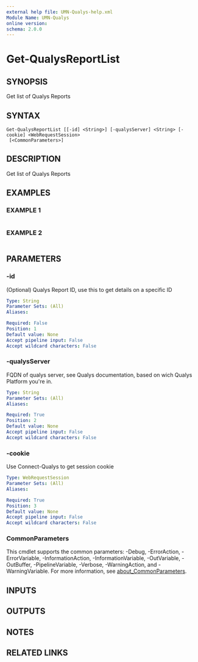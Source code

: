 ```yaml
---
external help file: UMN-Qualys-help.xml
Module Name: UMN-Qualys
online version:
schema: 2.0.0
---
```


# Get-QualysReportList

## SYNOPSIS
Get list of Qualys Reports

## SYNTAX

```
Get-QualysReportList [[-id] <String>] [-qualysServer] <String> [-cookie] <WebRequestSession>
 [<CommonParameters>]
```

## DESCRIPTION
Get list of Qualys Reports

## EXAMPLES

### EXAMPLE 1
```

```

### EXAMPLE 2
```

```

## PARAMETERS

### -id
(Optional) Qualys Report ID, use this to get details on a specific ID

```yaml
Type: String
Parameter Sets: (All)
Aliases:

Required: False
Position: 1
Default value: None
Accept pipeline input: False
Accept wildcard characters: False
```

### -qualysServer
FQDN of qualys server, see Qualys documentation, based on wich Qualys Platform you're in.

```yaml
Type: String
Parameter Sets: (All)
Aliases:

Required: True
Position: 2
Default value: None
Accept pipeline input: False
Accept wildcard characters: False
```

### -cookie
Use Connect-Qualys to get session cookie

```yaml
Type: WebRequestSession
Parameter Sets: (All)
Aliases:

Required: True
Position: 3
Default value: None
Accept pipeline input: False
Accept wildcard characters: False
```

### CommonParameters
This cmdlet supports the common parameters: -Debug, -ErrorAction, -ErrorVariable, -InformationAction, -InformationVariable, -OutVariable, -OutBuffer, -PipelineVariable, -Verbose, -WarningAction, and -WarningVariable. For more information, see [about_CommonParameters](http://go.microsoft.com/fwlink/?LinkID=113216).

## INPUTS

## OUTPUTS

## NOTES

## RELATED LINKS
